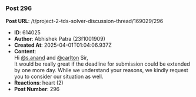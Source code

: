 ### Post 296
**Post URL**: /t/project-2-tds-solver-discussion-thread/169029/296
- **ID**: 614025
- **Author**: Abhishek Patra (23f1001909)
- **Created At**: 2025-04-01T01:04:06.937Z
- **Content**:  
  Hi <a class="mention" href="/u/s.anand">@s.anand</a> and <a class="mention" href="/u/carlton">@carlton</a> Sir,<br>
It would be really great if the deadline for submission could be extended by one more day. While we understand your reasons, we kindly request you to consider our situation as well.
- **Reactions**: heart (2)
- **Post Number**: 296

